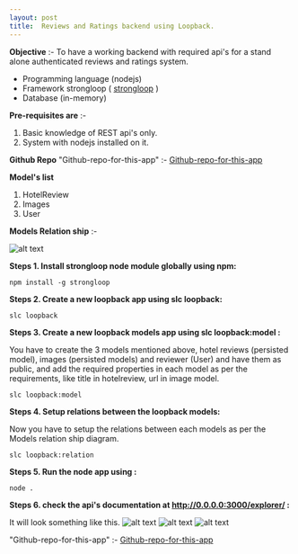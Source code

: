 ```yaml
---
layout: post
title:  Reviews and Ratings backend using Loopback.
---
```


__Objective__ :- To have a working backend with required api's for a stand alone authenticated reviews and ratings system.

 - Programming language (nodejs)
 - Framework strongloop ( [strongloop](https://strongloop.com/) )
 - Database (in-memory)
 
  
__Pre-requisites are__ :- 

  1. Basic knowledge of REST api's only.
  2. System with nodejs installed on it.

__Github Repo__
"Github-repo-for-this-app" :-
[Github-repo-for-this-app](https://github.com/nkgupta1989/ratingsAndReviews)


__Model's list__
 
  1. HotelReview
  2. Images
  3. User 
  
__Models Relation ship__ :-

![alt text](http://nkgupta1989.github.io/images/reviewsAndRatings.png "reviews and ratings model diagram")

 
__Steps 1. Install strongloop node module globally using npm:__

    npm install -g strongloop
    
__Steps 2. Create a new loopback app using slc loopback:__

    slc loopback

__Steps 3. Create a new loopback models app using slc loopback:model :__

You have to create the 3 models mentioned above, hotel reviews (persisted model), images (persisted models) and reviewer (User) and have them as public, and add the required properties in each model as per the requirements, like title in hotelreview, url in image model.

    slc loopback:model

__Steps 4. Setup relations between the loopback models:__

Now you have to setup the relations between each models as per the Models relation ship diagram.

    slc loopback:relation

__Steps 5. Run the node app using :__

    node .
     
__Steps 6. check the api's documentation at http://0.0.0.0:3000/explorer/ :__

It will look something like this.
![alt text](http://nkgupta1989.github.io/images/image1.png "main pic")
![alt text](http://nkgupta1989.github.io/images/image2.png "hotelreview image")
![alt text](http://nkgupta1989.github.io/images/image3.png "image api's image'")

"Github-repo-for-this-app" :-
[Github-repo-for-this-app](https://github.com/nkgupta1989/ratingsAndReviews)
